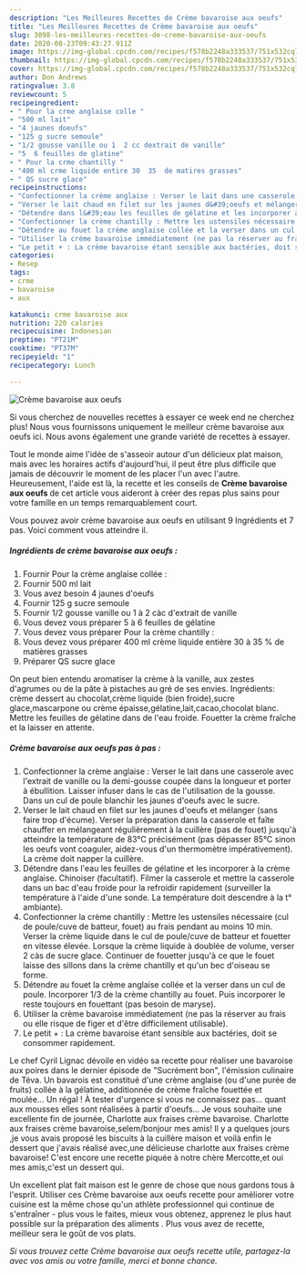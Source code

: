 ```yaml
---
description: "Les Meilleures Recettes de Crème bavaroise aux oeufs"
title: "Les Meilleures Recettes de Crème bavaroise aux oeufs"
slug: 3098-les-meilleures-recettes-de-creme-bavaroise-aux-oeufs
date: 2020-08-23T09:43:27.911Z
image: https://img-global.cpcdn.com/recipes/f578b2248a333537/751x532cq70/creme-bavaroise-aux-oeufs-photo-principale-de-la-recette.jpg
thumbnail: https://img-global.cpcdn.com/recipes/f578b2248a333537/751x532cq70/creme-bavaroise-aux-oeufs-photo-principale-de-la-recette.jpg
cover: https://img-global.cpcdn.com/recipes/f578b2248a333537/751x532cq70/creme-bavaroise-aux-oeufs-photo-principale-de-la-recette.jpg
author: Don Andrews
ratingvalue: 3.8
reviewcount: 5
recipeingredient:
- " Pour la crme anglaise colle "
- "500 ml lait"
- "4 jaunes doeufs"
- "125 g sucre semoule"
- "1/2 gousse vanille ou 1  2 cc dextrait de vanille"
- "5  6 feuilles de glatine"
- " Pour la crme chantilly "
- "400 ml crme liquide entire 30  35  de matires grasses"
- " QS sucre glace"
recipeinstructions:
- "Confectionner la crème anglaise : Verser le lait dans une casserole avec l&#39;extrait de vanille ou la demi-gousse coupée dans la longueur et porter à ébullition. Laisser infuser dans le cas de l&#39;utilisation de la gousse. Dans un cul de poule blanchir les jaunes d&#39;oeufs avec le sucre."
- "Verser le lait chaud en filet sur les jaunes d&#39;oeufs et mélanger (sans faire trop d&#39;écume). Verser la préparation dans la casserole et faîte chauffer en mélangeant régulièrement à la cuillère (pas de fouet) jusqu&#39;à atteindre la température de 83°C précisément (pas dépasser 85°C sinon les oeufs vont coaguler, aidez-vous d&#39;un thermomètre impérativement). La crème doit napper la cuillère."
- "Détendre dans l&#39;eau les feuilles de gélatine et les incorporer à la crème anglaise. Chinoiser (facultatif). Filmer la casserole et mettre la casserole dans un bac d&#39;eau froide pour la refroidir rapidement (surveiller la température à l&#39;aide d&#39;une sonde. La température doit descendre à la t° ambiante)."
- "Confectionner la crème chantilly : Mettre les ustensiles nécessaire (cul de poule/cuve de batteur, fouet) au frais pendant au moins 10 min. Verser la crème liquide dans le cul de poule/cuve de batteur et fouetter en vitesse élevée. Lorsque la crème liquide à doublée de volume, verser 2 càs de sucre glace. Continuer de fouetter jusqu&#39;à ce que le fouet laisse des sillons dans la crème chantilly et qu&#39;un bec d&#39;oiseau se forme."
- "Détendre au fouet la crème anglaise collée et la verser dans un cul de poule. Incorporer 1/3 de la crème chantilly au fouet. Puis incorporer le reste toujours en fouettant (pas besoin de maryse)."
- "Utiliser la crème bavaroise immédiatement (ne pas la réserver au frais ou elle risque de figer et d&#39;être difficilement utilisable)."
- "Le petit + : La crème bavaroise étant sensible aux bactéries, doit se consommer rapidement."
categories:
- Resep
tags:
- crme
- bavaroise
- aux

katakunci: crme bavaroise aux 
nutrition: 220 calories
recipecuisine: Indonesian
preptime: "PT21M"
cooktime: "PT37M"
recipeyield: "1"
recipecategory: Lunch

---
```



![Crème bavaroise aux oeufs](https://img-global.cpcdn.com/recipes/f578b2248a333537/751x532cq70/creme-bavaroise-aux-oeufs-photo-principale-de-la-recette.jpg)

Si vous cherchez de nouvelles recettes à essayer ce week end ne cherchez plus! Nous vous fournissons uniquement le meilleur crème bavaroise aux oeufs ici. Nous avons également une grande variété de recettes à essayer.

Tout le monde aime l'idée de s'asseoir autour d'un délicieux plat maison, mais avec les horaires actifs d'aujourd'hui, il peut être plus difficile que jamais de découvrir le moment de les placer l'un avec l'autre. Heureusement, l'aide est là, la recette et les conseils de <strong> Crème bavaroise aux oeufs </strong> de cet article vous aideront à créer des repas plus sains pour votre famille en un temps remarquablement court.

<!--inarticleads1-->

Vous pouvez avoir crème bavaroise aux oeufs en utilisant 9 Ingrédients et 7 pas. Voici comment vous atteindre il.

##### Ingrédients de crème bavaroise aux oeufs :

1. Fournir  Pour la crème anglaise collée :
1. Fournir 500 ml lait
1. Vous avez besoin 4 jaunes d&#39;oeufs
1. Fournir 125 g sucre semoule
1. Fournir 1/2 gousse vanille ou 1 à 2 càc d&#39;extrait de vanille
1. Vous devez vous préparer 5 à 6 feuilles de gélatine
1. Vous devez vous préparer  Pour la crème chantilly :
1. Vous devez vous préparer 400 ml crème liquide entière 30 à 35 % de matières grasses
1. Préparer  QS sucre glace


On peut bien entendu aromatiser la crème à la vanille, aux zestes d&#39;agrumes ou de la pâte à pistaches au gré de ses envies. Ingrédients: crème dessert au chocolat,crème liquide (bien froide),sucre glace,mascarpone ou crème épaisse,gélatine,lait,cacao,chocolat blanc. Mettre les feuilles de gélatine dans de l&#39;eau froide. Fouetter la crème fraîche et la laisser en attente. 

<!--inarticleads2-->

##### Crème bavaroise aux oeufs pas à pas :

1. Confectionner la crème anglaise : Verser le lait dans une casserole avec l&#39;extrait de vanille ou la demi-gousse coupée dans la longueur et porter à ébullition. Laisser infuser dans le cas de l&#39;utilisation de la gousse. Dans un cul de poule blanchir les jaunes d&#39;oeufs avec le sucre.
1. Verser le lait chaud en filet sur les jaunes d&#39;oeufs et mélanger (sans faire trop d&#39;écume). Verser la préparation dans la casserole et faîte chauffer en mélangeant régulièrement à la cuillère (pas de fouet) jusqu&#39;à atteindre la température de 83°C précisément (pas dépasser 85°C sinon les oeufs vont coaguler, aidez-vous d&#39;un thermomètre impérativement). La crème doit napper la cuillère.
1. Détendre dans l&#39;eau les feuilles de gélatine et les incorporer à la crème anglaise. Chinoiser (facultatif). Filmer la casserole et mettre la casserole dans un bac d&#39;eau froide pour la refroidir rapidement (surveiller la température à l&#39;aide d&#39;une sonde. La température doit descendre à la t° ambiante).
1. Confectionner la crème chantilly : Mettre les ustensiles nécessaire (cul de poule/cuve de batteur, fouet) au frais pendant au moins 10 min. Verser la crème liquide dans le cul de poule/cuve de batteur et fouetter en vitesse élevée. Lorsque la crème liquide à doublée de volume, verser 2 càs de sucre glace. Continuer de fouetter jusqu&#39;à ce que le fouet laisse des sillons dans la crème chantilly et qu&#39;un bec d&#39;oiseau se forme.
1. Détendre au fouet la crème anglaise collée et la verser dans un cul de poule. Incorporer 1/3 de la crème chantilly au fouet. Puis incorporer le reste toujours en fouettant (pas besoin de maryse).
1. Utiliser la crème bavaroise immédiatement (ne pas la réserver au frais ou elle risque de figer et d&#39;être difficilement utilisable).
1. Le petit + : La crème bavaroise étant sensible aux bactéries, doit se consommer rapidement.


Le chef Cyril Lignac dévoile en vidéo sa recette pour réaliser une bavaroise aux poires dans le dernier épisode de &#34;Sucrément bon&#34;, l&#39;émission culinaire de Téva. Un bavarois est constitué d&#39;une crème anglaise (ou d&#39;une purée de fruits) collée à la gélatine, additionnée de crème fraîche fouettée et moulée… Un régal ! À tester d&#39;urgence si vous ne connaissez pas… quant aux mousses elles sont réalisées à partir d&#39;oeufs… Je vous souhaite une excellente fin de journée, Charlotte aux fraises crème bavaroise. Charlotte aux fraises crème bavaroise,selem/bonjour mes amis! Il y a quelques jours ,je vous avais proposé les biscuits à la cuillère maison et voilà enfin le dessert que j&#39;avais réalisé avec,une délicieuse charlotte aux fraises crème bavaroise! C&#39;est encore une recette piquée à notre chère Mercotte,et oui mes amis,c&#39;est un dessert qui. 

<!--inarticleads1-->

<p>
Un excellent plat fait maison est le genre de chose que nous gardons tous à l'esprit. Utiliser ces Crème bavaroise aux oeufs recette pour améliorer votre cuisine est la même chose qu'un athlète professionnel qui continue de s'entraîner - plus vous le faites, mieux vous obtenez, apprenez le plus haut possible sur la préparation des aliments . Plus vous avez de recette, meilleur sera le goût de vos plats.
</p>

<p>
<i>Si vous trouvez cette Crème bavaroise aux oeufs recette utile, partagez-la avec vos amis ou votre famille, merci et bonne chance.</i>
</p>
